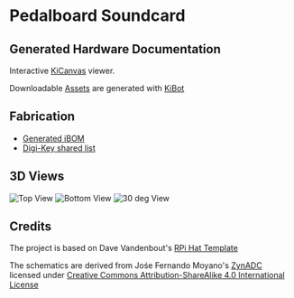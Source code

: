 # Pedalboard Soundcard

## Generated Hardware Documentation

Interactive [KiCanvas](https://kicanvas.org/?github=https%3A%2F%2Fgithub.com%2Fpedalboard%2Fpedalboard-soundcard%2Ftree%2Fmain) viewer.

Downloadable [Assets](https://pedalboard.github.io/pedalboard-soundcard-site/latest/Browse/pedalboard-soundcard-navigate.html) are generated with [KiBot](https://github.com/INTI-CMNB/KiBot)

## Fabrication

* [Generated iBOM](https://pedalboard.github.io/pedalboard-soundcard-site/latest/Assembly/pedalboard-hw-ibom.html)
* [Digi-Key shared list](https://www.digikey.ch/de/mylists/list/FIXME)

## 3D Views

![Top View](https://pedalboard.github.io/pedalboard-soundcard-site/latest/3D/pedalboard-soundcard-3D_top.png)
![Bottom View](https://pedalboard.github.io/pedalboard-soundcard-site/latest/3D/pedalboard-hw-soundcard_bottom.png)
![30 deg View](https://pedalboard.github.io/pedalboard-soundcard-site/latest/3D/pedalboard-hw-soundcard_top30deg.png)

## Credits

The project is based on Dave Vandenbout's [RPi Hat Template](https://github.com/devbisme/RPi_Hat_Template)

The schematics are derived from Jośe Fernando Moyano's [ZynADC](https://github.com/zynthian/zynthian-hw/tree/master/ZynADAC) licensed under [Creative Commons Attribution-ShareAlike 4.0 International License](https://creativecommons.org/licenses/by-sa/4.0/)

